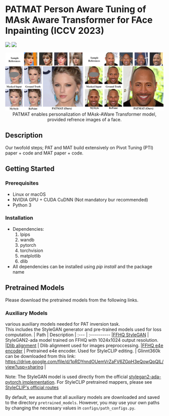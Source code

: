 # PATMAT Person Aware Tuning of MAsk Aware Transformer for FAce Inpainting    (ICCV 2023)

<!-- > Generative models such as StyleGAN2 and Stable Diffusion have achieved state-of-the-art performance in computer vision tasks such as image synthesis, inpainting, and de-noising. However, 
current generative models for face inpainting often fail to preserve fine facial details and the identity of the person, despite creating aesthetically convincing image structures and textures.
In this work, we propose Person Aware Tuning (PAT) of Mask-Aware Transformer (MAT) for face inpainting, which addresses this issue. Our proposed method, PATMAT, effectively preserves identity by
incorporating reference images of a subject and fine-tuning a MAT architecture trained on faces. By using ~40 reference images, PATMAT creates anchor points in MAT's style module, and tunes the model
using the fixed anchors to adapt the model to a new face identity. Moreover, PATMAT's use of multiple images per anchor during training allows the model to use fewer reference images than competing methods.
We demonstrate that PATMAT outperforms state-of-the-art models in terms of image quality, the preservation of person-specific details, and the identity of the subject. Our results suggest that PATMAT can be a promising approach for improving the quality of personalized face inpainting. -->

<a href="https://arxiv.org/abs/2304.06107"><img src="https://img.shields.io/badge/arXiv-2008.00951-b31b1b.svg"></a>
<a href="https://opensource.org/licenses/MIT"><img src="https://img.shields.io/badge/License-MIT-yellow.svg"></a>  

<p align="center">
<img src="docs/patmat-teaser.jpg"/>  
<br>
PATMAT enables personalization of MAsk-AWare Transformer model, provided refrence images of a face.
</br>
</p>

## Description   
Our twofold steps; PAT and MAT build extensively on Pivot Tuning (PTI) paper + code and MAT paper + code. 
## Getting Started

### Prerequisites
- Linux or macOS
- NVIDIA GPU + CUDA CuDNN (Not mandatory bur recommended)
- Python 3

### Installation
- Dependencies:  
	1. lpips
	2. wandb
	3. pytorch
	4. torchvision
	5. matplotlib
	6. dlib
- All dependencies can be installed using *pip install* and the package name

## Pretrained Models
Please download the pretrained models from the following links.

### Auxiliary Models
various auxiliary models needed for PAT inversion task.  
This includes the StyleGAN generator and pre-trained models used for loss computation.
| Path | Description
| :--- | :----------
|[FFHQ StyleGAN](https://nvlabs-fi-cdn.nvidia.com/stylegan2-ada-pytorch/pretrained/ffhq.pkl) | StyleGAN2-ada model trained on FFHQ with 1024x1024 output resolution.
|[Dlib alignment](https://drive.google.com/file/d/1HKmjg6iXsWr4aFPuU0gBXPGR83wqMzq7/view?usp=sharing) | Dlib alignment used for images preproccessing.
|[FFHQ e4e encoder](https://drive.google.com/file/d/1ALC5CLA89Ouw40TwvxcwebhzWXM5YSCm/view?usp=sharing) | Pretrained e4e encoder. Used for StyleCLIP editing.
| Glinnt360k can be downloaded from this link: https://drive.google.com/file/d/1pRDYnndOUemVrZaFV6ZGpH3eQowQpQlL/view?usp=sharing |

Note: The StyleGAN model is used directly from the official [stylegan2-ada-pytorch implementation](https://github.com/NVlabs/stylegan2-ada-pytorch).
For StyleCLIP pretrained mappers, please see [StyleCLIP's official routes](https://github.com/orpatashnik/StyleCLIP/blob/main/utils.py)


By default, we assume that all auxiliary models are downloaded and saved to the directory `pretrained_models`. 
However, you may use your own paths by changing the necessary values in `configs/path_configs.py`. 
